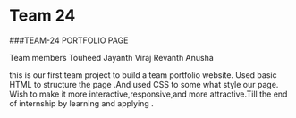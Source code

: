 # Team 24

###TEAM-24 PORTFOLIO PAGE

Team members 
Touheed
Jayanth 
Viraj
Revanth
Anusha 

this is our first team project to build a team portfolio website.
Used basic HTML to structure the page .And used CSS to some what style our page.
Wish to make it more interactive,responsive,and more attractive.Till the end of internship by learning and applying .
